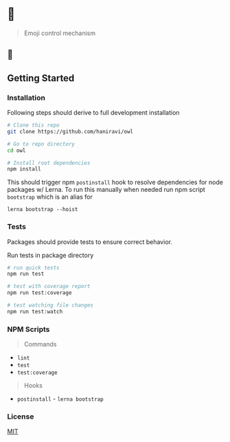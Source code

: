 # :owl:

> Emoji control mechanism

## :construction:

## Getting Started

### Installation

Following steps should derive to full development installation

```sh
# Clone this repo
git clone https://github.com/haniravi/owl

# Go to repo directory
cd owl

# Install root dependencies
npm install
```

This should trigger npm `postinstall` hook to resolve dependencies for node
packages w/ Lerna. To run this manually when needed run npm script `bootstrap`
which is an alias for

```
lerna bootstrap --hoist
```

### Tests

Packages should provide tests to ensure correct behavior. 

Run tests in package directory

```sh
# run quick tests
npm run test

# test with coverage report
npm run test:coverage

# test watching file changes
npm run test:watch
```

### NPM Scripts

> Commands

- `lint`
- `test`
- `test:coverage`

> Hooks

- `postinstall` - `lerna bootstrap`

### License

[MIT](/LICENSE)
